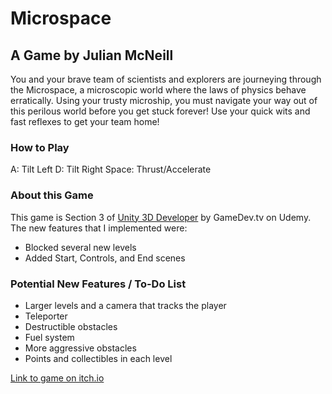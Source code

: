 # Microspace
## A Game by Julian McNeill

You and your brave team of scientists and explorers are journeying through the
Microspace, a microscopic world where the laws of physics behave erratically.
Using your trusty microship, you must navigate your way out of this perilous
world before you get stuck forever! Use your quick wits and fast reflexes to
get your team home!

### How to Play
A: Tilt Left
D: Tilt Right
Space: Thrust/Accelerate

### About this Game
This game is Section 3 of [Unity 3D Developer](https://www.udemy.com/unitycourse2/learn/v4/overview)
by GameDev.tv on Udemy. The new features that I implemented were:
+ Blocked several new levels
+ Added Start, Controls, and End scenes

### Potential New Features / To-Do List
+ Larger levels and a camera that tracks the player
+ Teleporter
+ Destructible obstacles
+ Fuel system
+ More aggressive obstacles
+ Points and collectibles in each level

[Link to game on itch.io](https://julesdowork.itch.io/microspace)
